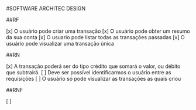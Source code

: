 #SOFTWARE ARCHITEC DESIGN


##RF

[x] O usuário pode criar uma transação
[x] O usuário pode obter um resumo da sua conta
[x] O usuario pode listar todas as transações passadas
[x] O usuário pode visualizar uma transação única


##RN

[x] A transação poderá ser do tipo crédito que somará o valor, ou débito que subtrairá.
[ ] Deve ser possível identificarmos o usuário entre as requisições
[ ] O usuário só pode visualizar as transações as quais criou

##RNF

[ ] 